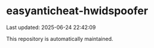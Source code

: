 # easyanticheat-hwidspoofer

Last updated: 2025-06-24 22:42:09

This repository is automatically maintained.
